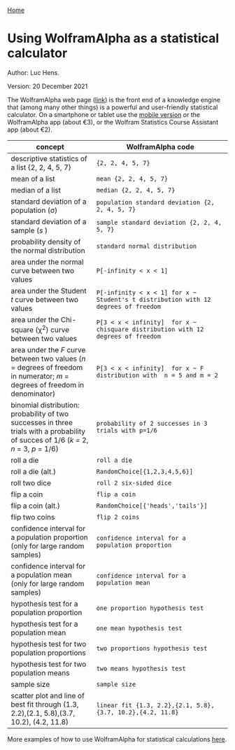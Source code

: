 [Home](https://luc-hens.github.io/)

# Using WolframAlpha as a statistical calculator

Author: Luc Hens. 

Version: 20 December 2021

The WolframAlpha web page ([link](http://wolframalpha.com)) is the front end of a knowledge engine that (among many other things) is a powerful and user-friendly statistical calculator. On a smartphone or tablet use the [mobile version](http://m.wolframalpha.com) or the WolframAlpha app (about &euro;3), or the Wolfram Statistics Course Assistant app (about &euro;2).

| concept                                       |  WolframAlpha code                     |
|-----------------------------------------------|----------------------------------------|
| descriptive statistics of a list {2, 2, 4, 5, 7} | `{2, 2, 4, 5, 7}`                   |
| mean of a list                                | `mean {2, 2, 4, 5, 7}`                 | 
| median of a list                              | `median {2, 2, 4, 5, 7}`               |
| standard deviation of a population (&sigma;)  | `population standard deviation {2, 2, 4, 5, 7}`                                                                                   |
| standard deviation of a sample (*s* )         | `sample standard deviation {2, 2, 4, 5, 7}`                                                                                      |
| probability density of the normal distribution | `standard normal distribution`        | 
| area under the normal curve between two values |  `P[-infinity < x < 1]`               |
| area under the Student *t* curve between two values | `P[-infinity < x < 1] for x ~ Student's t distribution with 12 degrees of freedom `                                    |
| area under the Chi-square (&#967;<sup>2</sup>) curve between two values  | `P[3 < x < infinity]  for x ~ chisquare distribution with 12 degrees of freedom `                   | 
| area under the *F* curve between two values (*n* = degrees of freedom in numerator; *m* = degrees of freedom in denominator)  | `P[3 < x < infinity]  for x ~ F distribution with  n = 5 and m = 2 `                                                                        |
| binomial distribution: probability of two successes in three trials with a probability of succes of 1/6 (*k* = 2, *n* = 3, *p* = 1/6) | `probability of 2 successes in 3 trials with p=1/6 `                                                                             | 
| roll a die                                   | `roll a die`                            |              
| roll a die (alt.)                            | `RandomChoice[{1,2,3,4,5,6}]`           |
| roll two dice                                | `roll 2 six-sided dice`                 | 
| flip a coin                                  | `flip a coin`                           |
| flip a coin  (alt.)                          | `RandomChoice[{'heads','tails'}]`       | 
| flip two coins                               | `flip 2 coins`                          |
| confidence interval for a population proportion (only for large random samples) | `confidence interval for a population proportion`                                        | 
| confidence interval for a population mean (only for large random samples) | `confidence interval for a population mean`                                                          |
| hypothesis test for a population proportion  | `one proportion hypothesis test`        |
| hypothesis test for a population mean        | `one mean hypothesis test`              |
| hypothesis test for two population proportions | `two proportions hypothesis test`     |       
| hypothesis test for two population means     | `two means hypothesis test`             |
| sample size                                  | `sample size`                           |
| scatter plot and line of best fit through (1.3, 2.2),(2.1, 5.8),(3.7, 10.2), (4.2, 11.8) |  `linear fit {1.3, 2.2},{2.1, 5.8},{3.7, 10.2},{4.2, 11.8}`                            |

More examples of how to use WolframAlpha for statistical calculations [here](http://www.wolframalpha.com/examples/Statistics.html).

